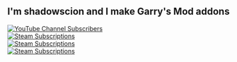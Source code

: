 ## I'm shadowscion and I make Garry's Mod addons

[![YouTube Channel Subscribers](https://img.shields.io/youtube/channel/subscribers/UCZIRcWKcHDhISLC18zgsC9w?color=orange&label=youtube&logo=youtube&style=for-the-badge)][youtube]\
[![Steam Subscriptions](https://img.shields.io/steam/subscriptions/173482196?color=orange&label=steam%20-%20sprops&logo=steam&style=for-the-badge)][wsprops]\
[![Steam Subscriptions](https://img.shields.io/steam/subscriptions/2458909924?color=orange&label=steam%20-%20Prop2Mesh&logo=steam&style=for-the-badge)][wp2m]\
[![Steam Subscriptions](https://img.shields.io/steam/subscriptions/737640184?color=orange&label=steam%20-%20Tank%20Track%20Tool&logo=steam&style=for-the-badge)][wttc]



[youtube]: https://www.youtube.com/user/shadowscion/videos
[wsprops]: https://steamcommunity.com/sharedfiles/filedetails/?id=173482196
[wp2m]: https://steamcommunity.com/sharedfiles/filedetails/?id=737640184
[wttc]: https://steamcommunity.com/sharedfiles/filedetails/?id=737640184
